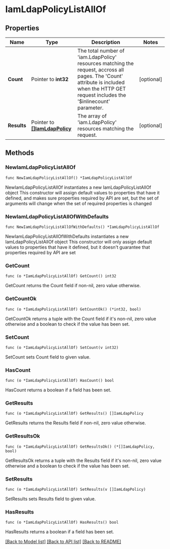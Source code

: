 # IamLdapPolicyListAllOf

## Properties

Name | Type | Description | Notes
------------ | ------------- | ------------- | -------------
**Count** | Pointer to **int32** | The total number of &#39;iam.LdapPolicy&#39; resources matching the request, accross all pages. The &#39;Count&#39; attribute is included when the HTTP GET request includes the &#39;$inlinecount&#39; parameter. | [optional] 
**Results** | Pointer to [**[]IamLdapPolicy**](iam.LdapPolicy.md) | The array of &#39;iam.LdapPolicy&#39; resources matching the request. | [optional] 

## Methods

### NewIamLdapPolicyListAllOf

`func NewIamLdapPolicyListAllOf() *IamLdapPolicyListAllOf`

NewIamLdapPolicyListAllOf instantiates a new IamLdapPolicyListAllOf object
This constructor will assign default values to properties that have it defined,
and makes sure properties required by API are set, but the set of arguments
will change when the set of required properties is changed

### NewIamLdapPolicyListAllOfWithDefaults

`func NewIamLdapPolicyListAllOfWithDefaults() *IamLdapPolicyListAllOf`

NewIamLdapPolicyListAllOfWithDefaults instantiates a new IamLdapPolicyListAllOf object
This constructor will only assign default values to properties that have it defined,
but it doesn't guarantee that properties required by API are set

### GetCount

`func (o *IamLdapPolicyListAllOf) GetCount() int32`

GetCount returns the Count field if non-nil, zero value otherwise.

### GetCountOk

`func (o *IamLdapPolicyListAllOf) GetCountOk() (*int32, bool)`

GetCountOk returns a tuple with the Count field if it's non-nil, zero value otherwise
and a boolean to check if the value has been set.

### SetCount

`func (o *IamLdapPolicyListAllOf) SetCount(v int32)`

SetCount sets Count field to given value.

### HasCount

`func (o *IamLdapPolicyListAllOf) HasCount() bool`

HasCount returns a boolean if a field has been set.

### GetResults

`func (o *IamLdapPolicyListAllOf) GetResults() []IamLdapPolicy`

GetResults returns the Results field if non-nil, zero value otherwise.

### GetResultsOk

`func (o *IamLdapPolicyListAllOf) GetResultsOk() (*[]IamLdapPolicy, bool)`

GetResultsOk returns a tuple with the Results field if it's non-nil, zero value otherwise
and a boolean to check if the value has been set.

### SetResults

`func (o *IamLdapPolicyListAllOf) SetResults(v []IamLdapPolicy)`

SetResults sets Results field to given value.

### HasResults

`func (o *IamLdapPolicyListAllOf) HasResults() bool`

HasResults returns a boolean if a field has been set.


[[Back to Model list]](../README.md#documentation-for-models) [[Back to API list]](../README.md#documentation-for-api-endpoints) [[Back to README]](../README.md)


